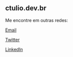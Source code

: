 ## ctulio.dev.br

Me encontre em outras redes:

[Email](mailto:cesar-tulio@hotmail.com)

[Twitter](https://www.twitter.com/ctulio)

[LinkedIn](https://www.linkedin.com/in/cesartulio)
